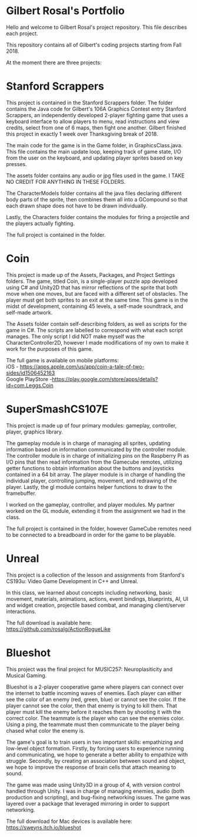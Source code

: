 # Gilbert Rosal's Portfolio

Hello and welcome to Gilbert Rosal's project repository. This file describes each project.

This repository contains all of Gilbert's coding projects starting from Fall 2018.

At the moment there are three projects:

# Stanford Scrappers
This project is contained in the Stanford Scrappers folder. The folder contains the Java code for Gilbert's 106A Graphics Contest entry Stanford Scrappers, an independently developed 2-player fighting game that uses a keyboard interface to allow players to menu, read instructions and view credits, select from one of 6 maps, then fight one another. Gilbert finished this project in exactly 1 week over Thanksgiving break of 2018.

The main code for the game is in the Game folder, in GraphicsClass.java. This file contains the main update loop, keeping track of game state, I/O from the user on the keyboard, and updating player sprites based on key presses.

The assets folder contains any audio or jpg files used in the game. I TAKE NO CREDIT FOR ANYTHING IN THESE FOLDERS.

The CharacterModels folder contains all the java files declaring different body parts of the sprite, then combines them all into a GCompound so that each drawn shape does not have to be drawn individually.

Lastly, the Characters folder contains the modules for firing a projectile and the players actually fighting.

The full project is contained in the folder.

# Coin
This project is made up of the Assets, Packages, and Project Settings folders. The game, titled Coin, is a single-player puzzle app developed using C# and Unity2D that has mirror reflections of the sprite that both move when one moves, but are faced with a different set of obstacles. The player must get both sprites to an exit at the same time. This game is in the midst of development, containing 45 levels, a self-made soundtrack, and self-made artwork.

The Assets folder contain self-describing folders, as well as scripts for the game in C#. The scripts are labelled to correspond with what each script manages. The only script I did NOT make myself was the CharacterController2D, however I made modifications of my own to make it work for the purposes of this game.

The full game is available on mobile platforms:<br/>
iOS - https://apps.apple.com/us/app/coin-a-tale-of-two-sides/id1506452163<br/>
Google PlayStore -https://play.google.com/store/apps/details?id=com.Leggs.Coin

# SuperSmashCS107E
This project is made up of four primary modules: gameplay, controller, player, graphics library.

The gameplay module is in charge of managing all sprites, updating information based on information communicated by the controller module. The controller module is in charge of initializing pins on the Raspberry Pi as I/O pins that then read information from the Gamecube remotes, utilizing getter functions to obtain information about the buttons and joysticks contained in a 64 bit array. The player module is in charge of handling the individual player, controlling jumping, movement, and redrawing of the player. Lastly, the gl module contains helper functions to draw to the framebuffer.

I worked on the gameplay, controller, and player modules. My partner worked on the GL module, extending it from the assignment we had in the class.

The full project is contained in the folder, however GameCube remotes need to be connected to a breadboard in order for the game to be playable.

# Unreal
This project is a collection of the lesson and assignments from Stanford's CS193u: Video Game Development in C++ and Unreal.

In this class, we learned about concepts including networking, basic movement, materials, animations, actions, event bindings, blueprints, AI, UI and widget creation, projectile based combat, and managing client/server interactions.

The full download is available here: https://github.com/rosalg/ActionRogueLike

# Blueshot
This project was the final project for MUSIC257: Neuroplasiticity and Musical Gaming.

Blueshot is a 2-player cooperative game where players can connect over the internet to battle incoming waves of enemies. Each player can either see the color of an enemy (red, green, blue) or cannot see the color. If the player cannot see the color, then that enemy is trying to kill them. That player must kill the enemy before it reaches them by shooting it with the correct color. The teammate is the player who can see the enemies color. Using a ping, the teammate must then communicate to the player being chased what color the enemy is.

The game's goal is to train users in two important skills: empathizing and low-level object formation. Firstly, by forcing users to experience running and communicating, we hope to generate a better ability to empathize with struggle. Secondly, by creating an association between sound and object, we hope to improve the response of brain cells that attach meaning to sound.

The game was made using Unity3D in a group of 4, with version control handled through Unity. I was in charge of managing enemies, audio (both production and scripting), and bug-fixing networking issues. The game was layered over a package that leveraged mirroring in order to support networking.

The full download for Mac devices is available here: https://sweyns.itch.io/blueshot
